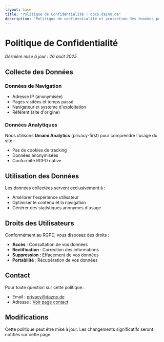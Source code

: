 ```yaml
---
layout: base
title: "Politique de Confidentialité | docs.dazno.de"
description: "Politique de confidentialité et protection des données pour les services Daznode"
---
```


# Politique de Confidentialité

*Dernière mise à jour : 26 août 2025*

## Collecte des Données

### Données de Navigation
- Adresse IP (anonymisée)
- Pages visitées et temps passé
- Navigateur et système d'exploitation
- Référent (site d'origine)

### Données Analytiques
Nous utilisons **Umami Analytics** (privacy-first) pour comprendre l'usage du site :
- Pas de cookies de tracking
- Données anonymisées
- Conformité RGPD native

## Utilisation des Données

Les données collectées servent exclusivement à :
- Améliorer l'expérience utilisateur
- Optimiser le contenu et la navigation
- Générer des statistiques anonymes d'usage

## Droits des Utilisateurs

Conformément au RGPD, vous disposez des droits :
- **Accès** : Consultation de vos données
- **Rectification** : Correction des informations
- **Suppression** : Effacement de vos données
- **Portabilité** : Récupération de vos données

## Contact

Pour toute question sur cette politique :
- Email : privacy@dazno.de
- Adresse : [Voir page contact](/contact/)

## Modifications

Cette politique peut être mise à jour. Les changements significatifs seront notifiés sur cette page.
